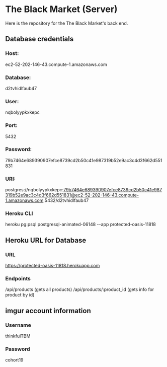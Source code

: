 # The Black Market (Server)

Here is the repository for the The Black Market's back end.

## Database credentials

### Host:

ec2-52-202-146-43.compute-1.amazonaws.com
    
### Database:

d2tvhidlfaub47
    
### User:

nqbolyypkxkepc
    
### Port:

5432
    
### Password:

79b7464e689390907efce8739cd2b50c41e987319b52e9ac3c4d3f662d551831
    
### URI:

postgres://nqbolyypkxkepc:79b7464e689390907efce8739cd2b50c41e987319b52e9ac3c4d3f662d551831@ec2-52-202-146-43.compute-1.amazonaws.com:5432/d2tvhidlfaub47
    
### Heroku CLI

heroku pg:psql postgresql-animated-06148 --app protected-oasis-11818

## Heroku URL for Database

### URL

https://protected-oasis-11818.herokuapp.com

### Endpoints

/api/products (gets all products)
/api/products/:product_id (gets info for product by id)
    
## imgur account information

### Username

thinkfulTBM

### Password

cohort19
